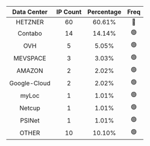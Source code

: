 | Data Center | IP Count | Percentage | Freq |
|:------------:|:--------:|:-----------:|:-----:|
| HETZNER | 60 | 60.61% | 🔴 |
| Contabo | 14 | 14.14% | 🟢 |
| OVH | 5 | 5.05% | 🟢 |
| MEVSPACE | 3 | 3.03% | 🟢 |
| AMAZON | 2 | 2.02% | 🟢 |
| Google-Cloud | 2 | 2.02% | 🟢 |
| myLoc | 1 | 1.01% | 🟢 |
| Netcup | 1 | 1.01% | 🟢 |
| PSINet | 1 | 1.01% | 🟢 |
| OTHER | 10 | 10.10% | 🟢 |